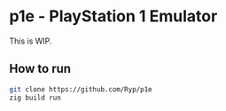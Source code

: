 # p1e - PlayStation 1 Emulator

This is WIP.

## How to run

```bash
git clone https://github.com/Ryp/p1e
zig build run
```
